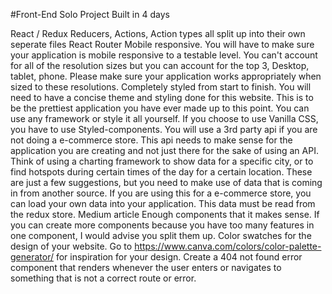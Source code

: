#Front-End Solo Project
Built in 4 days

React / Redux
Reducers, Actions, Action types all split up into their own seperate files
React Router
Mobile responsive. You will have to make sure your application is mobile responsive to a testable level. You can't account for all of the resolution sizes but you can account for the top 3, Desktop, tablet, phone. Please make sure your application works appropriately when sized to these resolutions.
Completely styled from start to finish. You will need to have a concise theme and styling done for this website. This is to be the prettiest application you have ever made up to this point. You can use any framework or style it all yourself.
If you choose to use Vanilla CSS, you have to use Styled-components.
You will use a 3rd party api if you are not doing a e-commerce store. This api needs to make sense for the application you are creating and not just there for the sake of using an API. Think of using a charting framework to show data for a specific city, or to find hotspots during certain times of the day for a certain location. These are just a few suggestions, but you need to make use of data that is coming in from another source.
If you are using this for a e-commerce store, you can load your own data into your application. This data must be read from the redux store.
Medium article
Enough components that it makes sense. If you can create more components because you have too many features in one component, I would advise you split them up.
Color swatches for the design of your website. Go to https://www.canva.com/colors/color-palette-generator/ for inspiration for your design.
Create a 404 not found error component that renders whenever the user enters or navigates to something that is not a correct route or error.
